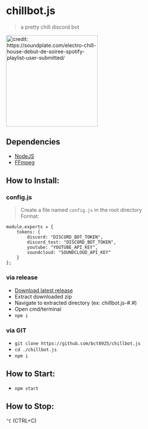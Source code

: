 # chillbot.js
> a pretty chill discord bot

<img src="https://soundplate.com/wp-content/uploads/Chill.jpg" height="250" alt="credit: https://soundplate.com/electro-chill-house-debut-de-soiree-spotify-playlist-user-submitted/" />

## Dependencies
* [NodeJS](https://nodejs.org/en/download/)
* [FFmpeg](https://ffmpeg.org/)

## How to Install:

### config.js
> Create a file named `config.js` in the root directory\
> Format:

```
module.exports = {
    tokens: {
        discord: "DISCORD_BOT_TOKEN",
        discord_test: "DISCORD_BOT_TOKEN",
        youtube: "YOUTUBE_API_KEY",
        soundcloud: "SOUNDCLOUD_API_KEY"
    }
};
```

### via release
* [Download latest release](https://github.com/bct8925/chillbot.js/releases/latest)
* Extract downloaded zip
* Navigate to extracted directory (ex: chillbot.js-#.#)
* Open cmd/terminal
* `npm i`

### via GIT
* `git clone https://github.com/bct8925/chillbot.js`
* `cd ./chillbot.js`
* `npm i`

## How to Start:
* `npm start`

## How to Stop:
`^C` (CTRL+C)
